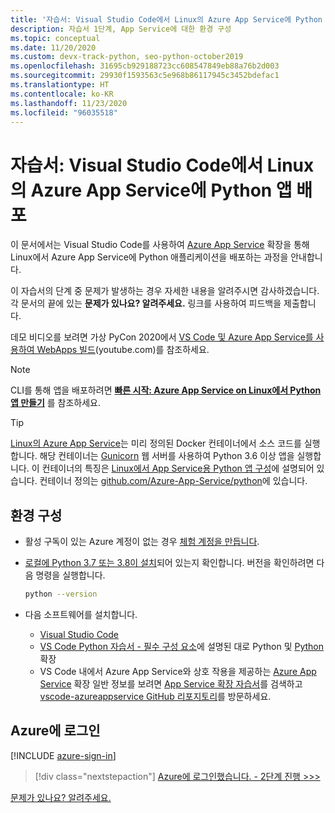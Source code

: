 ```yaml
---
title: '자습서: Visual Studio Code에서 Linux의 Azure App Service에 Python 앱 배포'
description: 자습서 1단계, App Service에 대한 환경 구성
ms.topic: conceptual
ms.date: 11/20/2020
ms.custom: devx-track-python, seo-python-october2019
ms.openlocfilehash: 31695cb929188723cc608547849eb88a76b2d003
ms.sourcegitcommit: 29930f1593563c5e968b86117945c3452bdefac1
ms.translationtype: HT
ms.contentlocale: ko-KR
ms.lasthandoff: 11/23/2020
ms.locfileid: "96035518"
---
```

# <a name="tutorial-deploy-python-apps-to-azure-app-service-on-linux-from-visual-studio-code"></a>자습서: Visual Studio Code에서 Linux의 Azure App Service에 Python 앱 배포

이 문서에서는 Visual Studio Code를 사용하여 [Azure App Service](https://marketplace.visualstudio.com/items?itemName=ms-azuretools.vscode-azureappservice) 확장을 통해 Linux에서 Azure App Service에 Python 애플리케이션을 배포하는 과정을 안내합니다.

이 자습서의 단계 중 문제가 발생하는 경우 자세한 내용을 알려주시면 감사하겠습니다. 각 문서의 끝에 있는 **문제가 있나요? 알려주세요.** 링크를 사용하여 피드백을 제출합니다.

데모 비디오를 보려면 가상 PyCon 2020에서 <a href="https://www.youtube.com/watch?v=dNVvFttc-sA&feature=youtu.be&ocid=AID3006292" target="_blank">VS Code 및 Azure App Service를 사용하여 WebApps 빌드</a>(youtube.com)를 참조하세요.

> [!NOTE]
> CLI를 통해 앱을 배포하려면 **[빠른 시작: Azure App Service on Linux에서 Python 앱 만들기](/azure/app-service/quickstart-python)** 를 참조하세요.

> [!TIP]
> [Linux의 Azure App Service](/azure/app-service/overview#app-service-on-linux)는 미리 정의된 Docker 컨테이너에서 소스 코드를 실행합니다. 해당 컨테이너는 [Gunicorn](https://gunicorn.org) 웹 서버를 사용하여 Python 3.6 이상 앱을 실행합니다. 이 컨테이너의 특징은 [Linux에서 App Service용 Python 앱 구성](/azure/app-service/configure-language-python)에 설명되어 있습니다. 컨테이너 정의는 [github.com/Azure-App-Service/python](https://github.com/Azure-App-Service/python/tree/master/)에 있습니다.

## <a name="configure-your-environment"></a>환경 구성

- 활성 구독이 있는 Azure 계정이 없는 경우 [체험 계정을 만듭니다](https://azure.microsoft.com/free/?utm_source=campaign&utm_campaign=vscode-tutorial-appservice-extension&mktingSource=vscode-tutorial-appservice-extension).

- [로컬에 Python 3.7 또는 3.8이 설치](https://python.org/downloads)되어 있는지 확인합니다. 버전을 확인하려면 다음 명령을 실행합니다.

    ```bash
    python --version
    ```

- 다음 소프트웨어를 설치합니다.
  - [Visual Studio Code](https://code.visualstudio.com/)
  - [VS Code Python 자습서 - 필수 구성 요소](https://code.visualstudio.com/docs/python/python-tutorial)에 설명된 대로 Python 및 [Python](https://marketplace.visualstudio.com/items?itemName=ms-python.python) 확장
  - VS Code 내에서 Azure App Service와 상호 작용을 제공하는 [Azure App Service](https://marketplace.visualstudio.com/items?itemName=ms-azuretools.vscode-azureappservice) 확장 일반 정보를 보려면 [App Service 확장 자습서](https://code.visualstudio.com/tutorials/app-service-extension/getting-started)를 검색하고 [vscode-azureappservice GitHub 리포지토리](https://github.com/Microsoft/vscode-azureappservice)를 방문하세요.

## <a name="sign-in-to-azure"></a>Azure에 로그인

[!INCLUDE [azure-sign-in](includes/azure-sign-in.md)]

> [!div class="nextstepaction"]
> [Azure에 로그인했습니다. - 2단계 진행 >>>](tutorial-deploy-app-service-on-linux-02.md)

[문제가 있나요? 알려주세요.](https://aka.ms/FlaskVSCQuickstartHelp)
